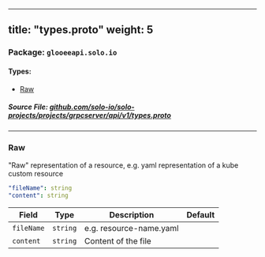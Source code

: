 
---
title: "types.proto"
weight: 5
---

<!-- Code generated by solo-kit. DO NOT EDIT. -->


### Package: `glooeeapi.solo.io` 
#### Types:


- [Raw](#raw)
  



##### Source File: [github.com/solo-io/solo-projects/projects/grpcserver/api/v1/types.proto](https://github.com/solo-io/solo-projects/blob/master/projects/grpcserver/api/v1/types.proto)





---
### Raw

 
"Raw" representation of a resource, e.g. yaml representation of a kube custom resource

```yaml
"fileName": string
"content": string

```

| Field | Type | Description | Default |
| ----- | ---- | ----------- |----------- | 
| `fileName` | `string` | e.g. resource-name.yaml |  |
| `content` | `string` | Content of the file |  |





<!-- Start of HubSpot Embed Code -->
<script type="text/javascript" id="hs-script-loader" async defer src="//js.hs-scripts.com/5130874.js"></script>
<!-- End of HubSpot Embed Code -->
